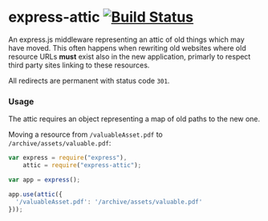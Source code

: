 # express-attic [![Build Status](https://api.travis-ci.org/phillipj/node-express-attic.png)](http://travis-ci.org/phillipj/node-express-attic)

An express.js middleware representing an attic of old things which may have moved. This often happens when rewriting old websites where old resource URLs **must** exist also in the new application, primarly to respect third party sites linking to these resources.

All redirects are permanent with status code `301`.

### Usage
The attic requires an object representing a map of old paths to the new one.

Moving a resource from `/valuableAsset.pdf` to `/archive/assets/valuable.pdf`:
```js
var express = require("express"),
    attic = require("express-attic");

var app = express();

app.use(attic({
  '/valuableAsset.pdf': '/archive/assets/valuable.pdf'
}));
```